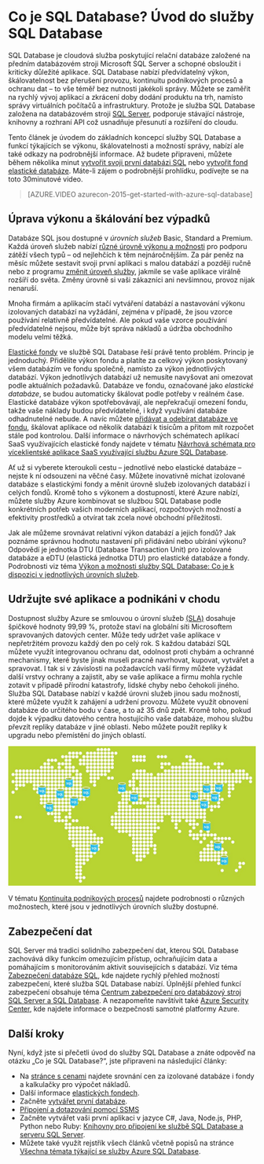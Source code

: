 <properties
    pageTitle="Co je SQL Database? Představení služby SQL Database | Microsoft Azure"
    description="Přečtěte si základní informace o službě SQL Database – technické podrobnosti a možností cloudového systému pro správu relačních databází (RDBMS) společnosti Microsoft."
    keywords="představení sql,úvod do sql,co je sql database"
    services="sql-database"
    documentationCenter=""
    authors="shontnew"
    manager="jhubbard"
    editor="cgronlun"/>

<tags
   ms.service="sql-database"
   ms.devlang="na"
   ms.topic="get-started-article"
   ms.tgt_pltfrm="na"
   ms.workload="data-management"
   ms.date="08/16/2016"
   ms.author="shkurhek"/>


# Co je SQL Database? Úvod do služby SQL Database

SQL Database je cloudová služba poskytující relační databáze založené na předním databázovém stroji Microsoft SQL Server a schopné obsloužit i kriticky důležité aplikace. SQL Database nabízí předvídatelný výkon, škálovatelnost bez přerušení provozu, kontinuitu podnikových procesů a ochranu dat – to vše téměř bez nutnosti jakékoli správy. Můžete se zaměřit na rychlý vývoj aplikací a zkrácení doby dodání produktu na trh, namísto správy virtuálních počítačů a infrastruktury. Protože je služba SQL Database založena na databázovém stroji [SQL Server](https://msdn.microsoft.com/library/bb545450.aspx), podporuje stávající nástroje, knihovny a rozhraní API což usnadňuje přesunutí a rozšíření do cloudu.

Tento článek je úvodem do základních koncepcí služby SQL Database a funkcí týkajících se výkonu, škálovatelnosti a možností správy, nabízí ale také odkazy na podrobnější informace. Až budete připraveni, můžete během několika minut [vytvořit svoji první databázi SQL](sql-database-get-started.md) nebo [vytvořit fond elastické databáze](sql-database-elastic-pool-create-portal.md). Máte-li zájem o podrobnější prohlídku, podívejte se na toto 30minutové video.

> [AZURE.VIDEO azurecon-2015-get-started-with-azure-sql-database]

## Úprava výkonu a škálování bez výpadků

Databáze SQL jsou dostupné v *úrovních služeb* Basic, Standard a Premium. Každá úroveň služeb nabízí [různé úrovně výkonu a možnosti](sql-database-service-tiers.md) pro podporu zátěží všech typů – od nejlehčích k těm nejnáročnějším. Za pár peněz na měsíc můžete sestavit svoji první aplikaci s malou databází a později ručně nebo z programu [změnit úroveň služby](sql-database-scale-up.md), jakmile se vaše aplikace virálně rozšíří do světa. Změny úrovně si vaši zákazníci ani nevšimnou, provoz nijak nenaruší.

Mnoha firmám a aplikacím stačí vytváření databází a nastavování výkonu izolovaných databází na vyžádání, zejména v případě, že jsou vzorce používání relativně předvídatelné. Ale pokud vaše vzorce používání předvídatelné nejsou, může být správa nákladů a údržba obchodního modelu velmi těžká.

[Elastické fondy](sql-database-elastic-pool.md) ve službě SQL Database řeší právě tento problém. Princip je jednoduchý. Přidělíte výkon fondu a platíte za celkový výkon poskytovaný všem databázím ve fondu společně, namísto za výkon jednotlivých databází. Výkon jednotlivých databází už nemusíte navyšovat ani omezovat podle aktuálních požadavků. Databáze ve fondu, označované jako *elastické databáze*, se budou automaticky škálovat podle potřeby v reálném čase. Elastické databáze výkon spotřebovávají, ale nepřekračují omezení fondu, takže vaše náklady budou předvídatelné, i když využívání databáze odhadnutelné nebude. A navíc můžete [přidávat a odebírat databáze ve fondu](sql-database-elastic-pool-manage-portal.md), škálovat aplikace od několik databází k tisícům a přitom mít rozpočet stále pod kontrolou. Další informace o návrhových schématech aplikací SaaS využívajících elastické fondy najdete v tématu [Návrhová schémata pro víceklientské aplikace SaaS využívající službu Azure SQL Database](sql-database-design-patterns-multi-tenancy-saas-applications.md).

Ať už si vyberete kteroukoli cestu – jednotlivé nebo elastické databáze – nejste k ní odsouzeni na věčné časy. Můžete inovativně míchat izolované databáze s elastickými fondy a měnit úrovně služeb izolovaných databází i celých fondů. Kromě toho s výkonem a dostupností, které Azure nabízí, můžete služby Azure kombinovat se službou SQL Database podle konkrétních potřeb vašich moderních aplikací, rozpočtových možností a efektivity prostředků a otvírat tak zcela nové obchodní příležitosti.

Jak ale můžeme srovnávat relativní výkon databází a jejich fondů? Jak poznáme správnou hodnotu nastavení při přidávání nebo ubírání výkonu? Odpovědí je jednotka DTU (Database Transaction Unit) pro izolované databáze a eDTU (elastická jednotka DTU) pro elastické databáze a fondy. Podrobnosti viz téma [Výkon a možnosti služby SQL Database: Co je k dispozici v jednotlivých úrovních služeb](sql-database-service-tiers.md).

## Udržujte své aplikace a podnikáni v chodu

Dostupnost služby Azure se smlouvou o úrovní služeb [(SLA)](http://azure.microsoft.com/support/legal/sla/) dosahuje špičkové hodnoty 99,99 %, protože staví na globální síti Microsoftem spravovaných datových center. Může tedy udržet vaše aplikace v nepřetržitém provozu každý den po celý rok. S každou databází SQL můžete využít integrovanou ochranu dat, odolnost proti chybám a ochranné mechanismy, které byste jinak museli pracně navrhovat, kupovat, vytvářet a spravovat. I tak si v závislosti na požadavcích vaší firmy můžete vyžádat další vrstvy ochrany a zajistit, aby se vaše aplikace a firmu mohla rychle zotavit v případě přírodní katastrofy, lidské chyby nebo čehokoli jiného. Služba SQL Database nabízí v každé úrovni služeb jinou sadu možností, které můžete využít k zahájení a udržení provozu. Můžete využít obnovení databáze do určitého bodu v čase, a to až 35 dnů zpět. Kromě toho, pokud dojde k výpadku datového centra hostujícího vaše databáze, mohou službu převzít repliky databáze v jiné oblasti. Nebo můžete použít repliky k upgradu nebo přemístění do jiných oblastí.

![Geografická replikace služby SQL Database](./media/sql-database-technical-overview/azure_sqldb_map.png)


V tématu [Kontinuita podnikových procesů](sql-database-business-continuity.md) najdete podrobnosti o různých možnostech, které jsou v jednotlivých úrovních služby dostupné.

## Zabezpečení dat
SQL Server má tradici solidního zabezpečení dat, kterou SQL Database zachovává díky funkcím omezujícím přístup, ochraňujícím data a pomáhajícím s monitorováním aktivit souvisejících s databází. Viz téma [Zabezpečení databáze SQL](sql-database-security.md), kde najdete rychlý přehled možností zabezpečení, které služba SQL Database nabízí. Úplnější přehled funkcí zabezpečení obsahuje téma [Centrum zabezpečení pro databázový stroj SQL Server a SQL Database](https://msdn.microsoft.com/library/bb510589). A nezapomeňte navštívit také [Azure Security Center](https://azure.microsoft.com/support/trust-center/security/), kde najdete informace o bezpečnosti samotné platformy Azure.

## Další kroky
Nyní, když jste si přečetli úvod do služby SQL Database a znáte odpověď na otázku „Co je SQL Database?“, jste připraveni na následující články:

- Na [stránce s cenami](https://azure.microsoft.com/pricing/details/sql-database/) najdete srovnání cen za izolované databáze i fondy a kalkulačky pro výpočet nákladů.
- Další informace [elastických fondech](sql-database-elastic-pool.md).
- Začněte [vytvářet první databáze](sql-database-get-started.md).
- [Připojení a dotazování pomocí SSMS](sql-database-connect-query-ssms.md)
- Začněte vytvářet vaši první aplikaci v jazyce C#, Java, Node.js, PHP, Python nebo Ruby: [Knihovny pro připojení ke službě SQL Database a serveru SQL Server](sql-database-libraries.md).
- Můžete také využít rejstřík všech článků včetně popisů na stránce [Všechna témata týkající se služby Azure SQL Database](sql-database-index-all-articles.md).



<!--HONumber=Sep16_HO3-->


